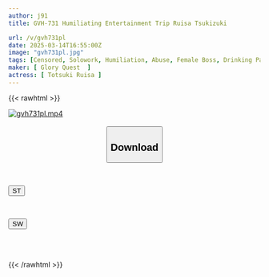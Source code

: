 ```yaml
---
author: j91
title: GVH-731 Humiliating Entertainment Trip Ruisa Tsukizuki

url: /v/gvh731pl
date: 2025-03-14T16:55:00Z
image: "gvh731pl.jpg"
tags: [Censored, Solowork, Humiliation, Abuse, Female Boss, Drinking Party	]
maker: [ Glory Quest  ]
actress: [ Totsuki Ruisa ]
---
```



{{< rawhtml >}}

<div class="video" data-videoid="qrg41r8VmvSz8Vm">
    <a href="javascript:;">
        <img src="/v/gvh731pl/gvh731pl.jpg" width="WIDTH" height="HEIGHT" alt="gvh731pl.mp4" loading="lazy">
    </a>
</div>

<script type="text/javascript" src="https://j91.asia/asset/on-demand-st.js"></script>

<br>
  <link rel="stylesheet" href="https://j91.asia/asset/bs5.css">
  
  <center>
  <button class="btn btn-primary" type="button" data-bs-toggle="collapse" data-bs-target=".multi-collapse" aria-expanded="false" aria-controls="multiCollapseExample1 multiCollapseExample2"><h2>Download</h2></button></center>
</p>
<div class="row">
  <div class="col">
    <div class="collapse multi-collapse" id="multiCollapseExample1">
      <div class="card card-body">
	      	      <br>
<div class="buttons">  
<p><a href="/v/gvh731pl/st.html" target="_blank"><button class="btn-hover color-3"><i class="fa fa-download"></i> ST</button></a></p></div>
    </div>
  </div>
</div>
  <div class="col">
    <div class="collapse multi-collapse" id="multiCollapseExample2">
      <div class="card card-body">
	      <br>
<div class="buttons">
<p><a href="/v/gvh731pl/sw.html" target="_blank"><button class="btn-hover color-2"><i class="fa fa-download"></i> SW</button></a></p></div>
<br><br>
      </div>
    </div>
  </div>
</div>

{{< /rawhtml >}}